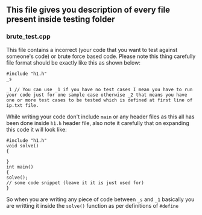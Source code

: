 ## This file gives you description of every file present inside testing folder 

### brute_test.cpp

This file contains a incorrect (your code that you want to test against someone's code) or brute force based code. Please note this thing carefully file format should be 
exactly like this as shown below:

```
#include "h1.h"
_s

_1 // You can use _1 if you have no test cases I mean you have to run your code just for one sample case otherwise _2 that means you have one or more test cases to be tested which is defined at first line of ip.txt file.
```

While writing your code don't include ```main``` or any header files as this all has been done inside ```h1.h``` header file, also note it carefully that on expanding 
this code it will look like:

```
#include "h1.h"
void solve()
{

}
int main()
{
solve();
// some code snippet (leave it it is just used for)
}
```

So when you are writing any piece of code between ```_s``` and ```_1``` basically you are writting it inside the ```solve()``` function as per definitions of ```#define```
